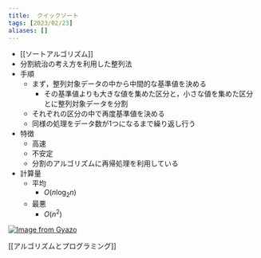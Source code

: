 ```yaml
---
title:  クイックソート
tags: [2023/02/23]
aliases: []
---
```


- [[ソートアルゴリズム]]
- 分割統治の考え方を利用した整列法
- 手順
	- まず，整列対象データの中から中間的な基準値を決める
		- その基準値よりも大きな値を集めた区分と，小さな値を集めた区分とに整列対象データを分割
	- それぞれの区分の中で再度基準値を決める
	- 同様の処理をデータ数が1つになるまで繰り返し行う
- 特徴
	- 高速
	- 不安定
	- 分割のアルゴリズムに再帰処理を利用している
- 計算量
	- 平均
		- $O(n\log_{2}n)$
	- 最悪
		- $O(n^2)$

[![Image from Gyazo](https://i.gyazo.com/7e6628865ac7091848d0f313191dc705.png)](https://gyazo.com/7e6628865ac7091848d0f313191dc705)


[[アルゴリズムとプログラミング]]